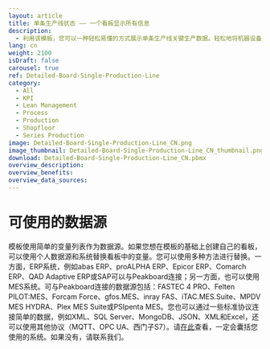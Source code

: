 ```yaml
---
layout: article
title: 单条生产线状态 —— 一个看板显示所有信息
description: 
  - 利用该模板，您可以一种轻松易懂的方式展示单条生产线关键生产数据。轻松地将机器设备数据、生产和控制数据以及关键数据（例如KPI）直接显示在屏幕上。实时数据能让您更加了解生产状态，减少下线时间，从而助您达到产量最大化。马上下载使用吧！
lang: cn
weight: 2100
isDraft: false
carousel: true
ref: Detailed-Board-Single-Production-Line
category:
  - All
  - KPI
  - Lean Management
  - Process
  - Production
  - Shopfloor
  - Series Production
image: Detailed-Board-Single-Production-Line_CN.png
image_thumbnail: Detailed-Board-Single-Production-Line_CN_thumbnail.png
download: Detailed-Board-Single-Production-Line_CN.pbmx
overview_description:
overview_benefits:
overview_data_sources:
---
```

# 可使用的数据源

模板使用简单的变量列表作为数据源。如果您想在模板的基础上创建自己的看板，可以使用个人数据源和系统替换看板中的变量。您可以使用多种方法进行替换。一方面，ERP系统，例如abas ERP、proALPHA ERP、Epicor ERP、Comarch ERP、QAD Adaptive ERP或SAP可以与Peakboard连接；另一方面，也可以使用MES系统。可与Peakboard连接的数据源包括：FASTEC 4 PRO、Felten PILOT:MES、Forcam Force、gfos.MES、inray FAS、iTAC.MES.Suite、MPDV MES HYDRA、Plex MES Suite或PSIpenta MES。您也可以通过一些标准协议连接简单的数据，例如XML、SQL Server、MongoDB、JSON、XML和Excel，还可以使用其他协议（MQTT、OPC UA、西门子S7）。请[在此](https://peakboard.com/en/interfaces/)查看，一定会囊括您使用的系统。如果没有，请联系我们。
